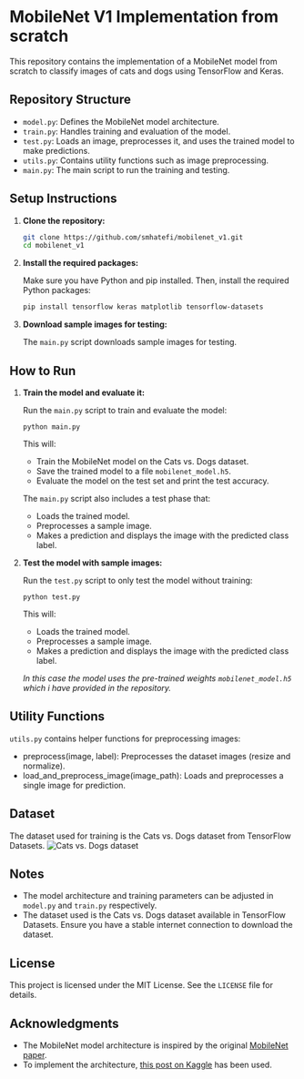 # MobileNet V1 Implementation from scratch

This repository contains the implementation of a MobileNet model from scratch to classify images of cats and dogs using TensorFlow and Keras.

## Repository Structure

- `model.py`: Defines the MobileNet model architecture.
- `train.py`: Handles training and evaluation of the model.
- `test.py`: Loads an image, preprocesses it, and uses the trained model to make predictions.
- `utils.py`: Contains utility functions such as image preprocessing.
- `main.py`: The main script to run the training and testing.

## Setup Instructions

1. **Clone the repository:**
   ```bash
   git clone https://github.com/smhatefi/mobilenet_v1.git
   cd mobilenet_v1

2. **Install the required packages:**
   
   Make sure you have Python and pip installed. Then, install the required Python packages:
   ```bash
   pip install tensorflow keras matplotlib tensorflow-datasets

3. **Download sample images for testing:**

   The `main.py` script downloads sample images for testing.

## How to Run

1. **Train the model and evaluate it:**

   Run the `main.py` script to train and evaluate the model:
   ```
   python main.py
   ```

   This will:
   
   - Train the MobileNet model on the Cats vs. Dogs dataset.
   - Save the trained model to a file `mobilenet_model.h5`.
   - Evaluate the model on the test set and print the test accuracy.
  
   The `main.py` script also includes a test phase that:

   - Loads the trained model.
   - Preprocesses a sample image.
   - Makes a prediction and displays the image with the predicted class label.

2. **Test the model with sample images:**

   Run the `test.py` script to only test the model without training:
   ```
   python test.py
   ```
   This will:
   - Loads the trained model.
   - Preprocesses a sample image.
   - Makes a prediction and displays the image with the predicted class label.

   
   *In this case the model uses the pre-trained weights `mobilenet_model.h5` which i have provided in the repository.*
   

## Utility Functions

`utils.py` contains helper functions for preprocessing images:
- preprocess(image, label): Preprocesses the dataset images (resize and normalize).
- load_and_preprocess_image(image_path): Loads and preprocesses a single image for prediction.


## Dataset

The dataset used for training is the Cats vs. Dogs dataset from TensorFlow Datasets.
![Cats vs. Dogs dataset](cats_vs_dogs.png)

## Notes

- The model architecture and training parameters can be adjusted in `model.py` and `train.py` respectively.
- The dataset used is the Cats vs. Dogs dataset available in TensorFlow Datasets. Ensure you have a stable internet connection to download the dataset.

## License

This project is licensed under the MIT License. See the `LICENSE` file for details.

## Acknowledgments

- The MobileNet model architecture is inspired by the original [MobileNet paper](https://arxiv.org/abs/1704.04861).
- To implement the architecture, [this post on Kaggle](https://www.kaggle.com/code/sonukiller99/mobilenet-from-scratch) has been used.
